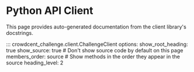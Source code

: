 # Python API Client

This page provides auto-generated documentation from the client library's docstrings.

::: crowdcent_challenge.client.ChallengeClient
    options:
      show_root_heading: true
      show_source: true # Don't show source code by default on this page
      members_order: source # Show methods in the order they appear in the source
      heading_level: 2